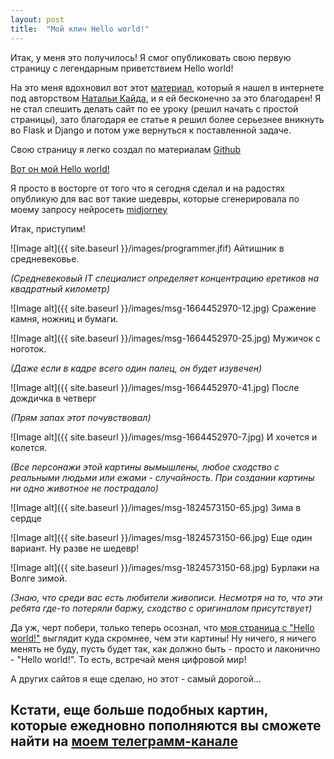 ```yaml
---
layout: post
title:  "Мой клич Hello world!"
---
```

 Итак, у меня это получилось! Я смог опубликовать свою первую страницу с легендарным приветствием Hello world!

На это меня вдохновил вот этот [материал](https://proglib.io/p/flask-za-chas-chast-1-sozdaem-adaptivnyy-sayt-dlya-github-pages-2022-06-20), 
который я нашел в интернете под авторством  [Натальи Кайда](https://github.com/natkaida), и я ей бесконечно за это благодарен!
Я не стал спешить делать сайт по ее уроку (решил начать с простой страницы), зато благодаря ее статье я решил более серьезнее вникнуть во Flask и Django и потом уже вернуться к поставленной задаче. 

Свою страницу я легко создал по материалам [Github](https://pages.github.com/)

[Вот он мой Hello world!](https://uzundemir.github.io/my_site/)

Я просто в восторге от того что я сегодня сделал и на радостях опубликую для вас вот такие шедевры, которые сгенерировала по моему запросу нейросеть [midjorney](https://midjourney.com/)


Итак, приступим!

![Image alt]({{ site.baseurl }}/images/programmer.jfif)
Айтишник в средневековье.

*(Средневековый IT специалист определяет концентрацию еретиков на квадратный километр)*  



![Image alt]({{ site.baseurl }}/images/msg-1664452970-12.jpg)
Сражение камня, ножниц и бумаги.



![Image alt]({{ site.baseurl }}/images/msg-1664452970-25.jpg)
Мужичок с ноготок. 

*(Даже если в кадре всего один палец, он будет изувечен)* 



![Image alt]({{ site.baseurl }}/images/msg-1664452970-41.jpg)
После дождичка в четверг 

*(Прям запах этот почувствовал)*



![Image alt]({{ site.baseurl }}/images/msg-1664452970-7.jpg)
И хочется и колется.

*(Все персонажи этой картины вымышлены, любое сходство с реальными людьми или ежами - случайность. 
При создании картины ни одно животное не пострадало)*

![Image alt]({{ site.baseurl }}/images/msg-1824573150-65.jpg)
Зима в сердце



![Image alt]({{ site.baseurl }}/images/msg-1824573150-66.jpg)
Еще один вариант. Ну разве не шедевр!


![Image alt]({{ site.baseurl }}/images/msg-1824573150-68.jpg)
Бурлаки на Волге зимой. 

*(Знаю, что среди вас есть любители живописи. 
Несмотря на то, что эти ребята где-то потеряли баржу, сходство с оригиналом присутствует)* 


Да уж, черт побери, только теперь осознал, что [моя страница c "Hello world!"](https://uzundemir.github.io/my_site/) выглядит куда скромнее, чем эти картины! Ну ничего, я ничего менять не буду, пусть будет так, как должно быть - просто и лаконично - "Hello world!". То есть, встречай меня цифровой мир! 

А других сайтов я еще сделаю, но этот - самый дорогой...


## Кстати, еще больше подобных картин, которые ежедновно пополняются вы сможете найти на [моем телеграмм-канале](https://web.telegram.org/z/#-1664452970)


